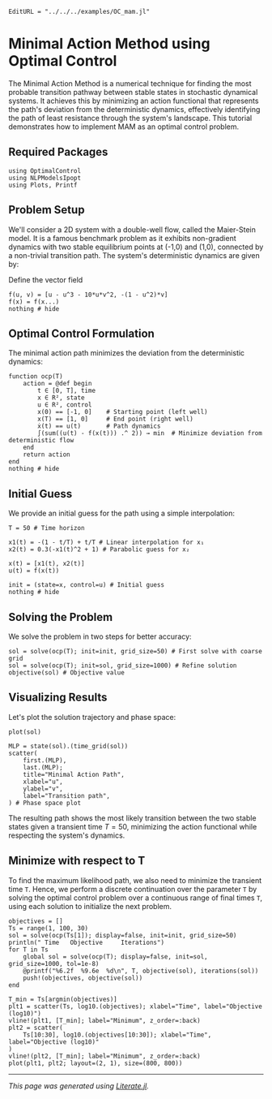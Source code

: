 ```@meta
EditURL = "../../../examples/OC_mam.jl"
```

# Minimal Action Method using Optimal Control

The Minimal Action Method is a numerical technique for finding the most probable transition pathway between stable states in stochastic dynamical systems. It achieves this by minimizing an action functional that represents the path's deviation from the deterministic dynamics, effectively identifying the path of least resistance through the system's landscape.
This tutorial demonstrates how to implement MAM as an optimal control problem.

## Required Packages

````@example OC_mam
using OptimalControl
using NLPModelsIpopt
using Plots, Printf
````

## Problem Setup

We'll consider a 2D system with a double-well flow, called the Maier-Stein model. It is a famous benchmark problem as it exhibits non-gradient dynamics with two stable equilibrium points at (-1,0) and (1,0), connected by a non-trivial transition path.
The system's deterministic dynamics are given by:

Define the vector field

````@example OC_mam
f(u, v) = [u - u^3 - 10*u*v^2, -(1 - u^2)*v]
f(x) = f(x...)
nothing # hide
````

## Optimal Control Formulation

The minimal action path minimizes the deviation from the deterministic dynamics:

````@example OC_mam
function ocp(T)
    action = @def begin
        t ∈ [0, T], time
        x ∈ R², state
        u ∈ R², control
        x(0) == [-1, 0]    # Starting point (left well)
        x(T) == [1, 0]     # End point (right well)
        ẋ(t) == u(t)       # Path dynamics
        ∫(sum((u(t) - f(x(t))) .^ 2)) → min  # Minimize deviation from deterministic flow
    end
    return action
end
nothing # hide
````

## Initial Guess

We provide an initial guess for the path using a simple interpolation:

````@example OC_mam
T = 50 # Time horizon

x1(t) = -(1 - t/T) + t/T # Linear interpolation for x₁
x2(t) = 0.3(-x1(t)^2 + 1) # Parabolic guess for x₂

x(t) = [x1(t), x2(t)]
u(t) = f(x(t))

init = (state=x, control=u) # Initial guess
nothing # hide
````

## Solving the Problem

We solve the problem in two steps for better accuracy:

````@example OC_mam
sol = solve(ocp(T); init=init, grid_size=50) # First solve with coarse grid
sol = solve(ocp(T); init=sol, grid_size=1000) # Refine solution
objective(sol) # Objective value
````

## Visualizing Results

Let's plot the solution trajectory and phase space:

````@example OC_mam
plot(sol)
````

````@example OC_mam
MLP = state(sol).(time_grid(sol))
scatter(
    first.(MLP),
    last.(MLP);
    title="Minimal Action Path",
    xlabel="u",
    ylabel="v",
    label="Transition path",
) # Phase space plot
````

The resulting path shows the most likely transition between the two stable states given a transient time $T=50$, minimizing the action functional while respecting the system's dynamics.

## Minimize with respect to T

To find the maximum likelihood path, we also need to minimize the transient time `T`. Hence, we perform a discrete continuation over the parameter `T` by solving the optimal control problem over a continuous range of final times `T`, using each solution to initialize the next problem.

````@example OC_mam
objectives = []
Ts = range(1, 100, 30)
sol = solve(ocp(Ts[1]); display=false, init=init, grid_size=50)
println(" Time   Objective     Iterations")
for T in Ts
    global sol = solve(ocp(T); display=false, init=sol, grid_size=1000, tol=1e-8)
    @printf("%6.2f  %9.6e  %d\n", T, objective(sol), iterations(sol))
    push!(objectives, objective(sol))
end
````

````@example OC_mam
T_min = Ts[argmin(objectives)]
plt1 = scatter(Ts, log10.(objectives); xlabel="Time", label="Objective (log10)")
vline!(plt1, [T_min]; label="Minimum", z_order=:back)
plt2 = scatter(
    Ts[10:30], log10.(objectives[10:30]); xlabel="Time", label="Objective (log10)"
)
vline!(plt2, [T_min]; label="Minimum", z_order=:back)
plot(plt1, plt2; layout=(2, 1), size=(800, 800))
````

---

*This page was generated using [Literate.jl](https://github.com/fredrikekre/Literate.jl).*


